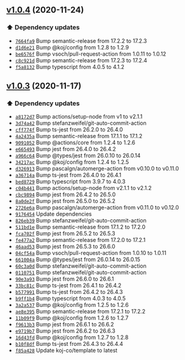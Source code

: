 ## [v1.0.4](https://github.com/koj-co/action.ts/compare/v1.0.3...v1.0.4) (2020-11-24)

### ⬆️ Dependency updates

- [`7664fa9`](https://github.com/koj-co/action.ts/commit/7664fa9)  Bump semantic-release from 17.2.2 to 17.2.3
- [`d1d6e21`](https://github.com/koj-co/action.ts/commit/d1d6e21)  Bump @koj/config from 1.2.8 to 1.2.9
- [`be6576f`](https://github.com/koj-co/action.ts/commit/be6576f)  Bump vsoch/pull-request-action from 1.0.11 to 1.0.12
- [`c8c921d`](https://github.com/koj-co/action.ts/commit/c8c921d)  Bump semantic-release from 17.2.3 to 17.2.4
- [`f5a8132`](https://github.com/koj-co/action.ts/commit/f5a8132)  Bump typescript from 4.0.5 to 4.1.2

## [v1.0.3](https://github.com/koj-co/action.ts/compare/v1.0.2...v1.0.3) (2020-11-17)

### ⬆️ Dependency updates

- [`a8172d7`](https://github.com/koj-co/action.ts/commit/a8172d7)  Bump actions/setup-node from v1 to v2.1.1
- [`3d74a42`](https://github.com/koj-co/action.ts/commit/3d74a42)  Bump stefanzweifel/git-auto-commit-action
- [`cff774f`](https://github.com/koj-co/action.ts/commit/cff774f)  Bump ts-jest from 26.2.0 to 26.4.0
- [`4a2435a`](https://github.com/koj-co/action.ts/commit/4a2435a)  Bump semantic-release from 17.1.1 to 17.1.2
- [`9091052`](https://github.com/koj-co/action.ts/commit/9091052)  Bump @actions/core from 1.2.4 to 1.2.6
- [`e665493`](https://github.com/koj-co/action.ts/commit/e665493)  Bump jest from 26.4.0 to 26.4.2
- [`a966c64`](https://github.com/koj-co/action.ts/commit/a966c64)  Bump @types/jest from 26.0.10 to 26.0.14
- [`34217ac`](https://github.com/koj-co/action.ts/commit/34217ac)  Bump @koj/config from 1.2.4 to 1.2.5
- [`d326913`](https://github.com/koj-co/action.ts/commit/d326913)  Bump pascalgn/automerge-action from v0.10.0 to v0.11.0
- [`a36714a`](https://github.com/koj-co/action.ts/commit/a36714a)  Bump ts-jest from 26.4.0 to 26.4.1
- [`bed8729`](https://github.com/koj-co/action.ts/commit/bed8729)  Bump typescript from 3.9.7 to 4.0.3
- [`c04b441`](https://github.com/koj-co/action.ts/commit/c04b441)  Bump actions/setup-node from v2.1.1 to v2.1.2
- [`cbc9894`](https://github.com/koj-co/action.ts/commit/cbc9894)  Bump jest from 26.4.2 to 26.5.0
- [`8a0de2f`](https://github.com/koj-co/action.ts/commit/8a0de2f)  Bump jest from 26.5.0 to 26.5.2
- [`2726e6a`](https://github.com/koj-co/action.ts/commit/2726e6a)  Bump pascalgn/automerge-action from v0.11.0 to v0.12.0
- [`9176454`](https://github.com/koj-co/action.ts/commit/9176454)  Update dependencies
- [`826eb39`](https://github.com/koj-co/action.ts/commit/826eb39)  Bump stefanzweifel/git-auto-commit-action
- [`511bd1e`](https://github.com/koj-co/action.ts/commit/511bd1e)  Bump semantic-release from 17.1.2 to 17.2.0
- [`fca702f`](https://github.com/koj-co/action.ts/commit/fca702f)  Bump jest from 26.5.2 to 26.5.3
- [`fe477a2`](https://github.com/koj-co/action.ts/commit/fe477a2)  Bump semantic-release from 17.2.0 to 17.2.1
- [`46aad53`](https://github.com/koj-co/action.ts/commit/46aad53)  Bump jest from 26.5.3 to 26.6.0
- [`04cf54a`](https://github.com/koj-co/action.ts/commit/04cf54a)  Bump vsoch/pull-request-action from 1.0.10 to 1.0.11
- [`661004a`](https://github.com/koj-co/action.ts/commit/661004a)  Bump @types/jest from 26.0.14 to 26.0.15
- [`60c3a0d`](https://github.com/koj-co/action.ts/commit/60c3a0d)  Bump stefanzweifel/git-auto-commit-action
- [`0110751`](https://github.com/koj-co/action.ts/commit/0110751)  Bump stefanzweifel/git-auto-commit-action
- [`90e3a93`](https://github.com/koj-co/action.ts/commit/90e3a93)  Bump jest from 26.6.0 to 26.6.1
- [`33bc81c`](https://github.com/koj-co/action.ts/commit/33bc81c)  Bump ts-jest from 26.4.1 to 26.4.2
- [`b577991`](https://github.com/koj-co/action.ts/commit/b577991)  Bump ts-jest from 26.4.2 to 26.4.3
- [`b9ff1b4`](https://github.com/koj-co/action.ts/commit/b9ff1b4)  Bump typescript from 4.0.3 to 4.0.5
- [`3a2a537`](https://github.com/koj-co/action.ts/commit/3a2a537)  Bump @koj/config from 1.2.5 to 1.2.6
- [`ae8e395`](https://github.com/koj-co/action.ts/commit/ae8e395)  Bump semantic-release from 17.2.1 to 17.2.2
- [`11b09f9`](https://github.com/koj-co/action.ts/commit/11b09f9)  Bump @koj/config from 1.2.6 to 1.2.7
- [`f9613b3`](https://github.com/koj-co/action.ts/commit/f9613b3)  Bump jest from 26.6.1 to 26.6.2
- [`e9719b7`](https://github.com/koj-co/action.ts/commit/e9719b7)  Bump jest from 26.6.2 to 26.6.3
- [`16d43fd`](https://github.com/koj-co/action.ts/commit/16d43fd)  Bump @koj/config from 1.2.7 to 1.2.8
- [`b10f8df`](https://github.com/koj-co/action.ts/commit/b10f8df)  Bump ts-jest from 26.4.3 to 26.4.4
- [`f85a428`](https://github.com/koj-co/action.ts/commit/f85a428)  Update koj-co/template to latest
